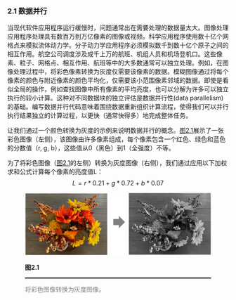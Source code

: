 ### 2.1 数据并行

当现代软件应用程序运行缓慢时，问题通常出在需要处理的数据量太大。图像处理应用程序处理具有数百万到万亿像素的图像或视频。科学应用程序使用数十亿个网格点来模拟流体动力学。分子动力学应用程序必须模拟数千到数十亿个原子之间的相互作用。航空公司调度涉及成千上万的航班、机组人员和机场登机口。这些像素、粒子、网格点、相互作用、航班等中的大多数通常可以独立处理。例如，在图像处理过程中，将彩色像素转换为灰度仅需要该像素的数据。模糊图像通过将每个像素的颜色与附近像素的颜色平均化，仅需要该小范围像素邻域的数据。即使是看似全局的操作，例如查找图像中所有像素的平均亮度，也可以分解为许多可以独立执行的较小计算。这种对不同数据块的独立评估是数据并行性(data parallelism)的基础。编写数据并行代码意味着围绕数据重新组织计算流程，使得我们可以并行执行结果独立的计算过程，以更快（通常快得多）地完成整体任务。

让我们通过一个颜色转换为灰度的示例来说明数据并行的概念。[图2.1](#fig2.1)展示了一张彩色图像（左侧），该图像由许多像素组成，每个像素包含一个红色、绿色和蓝色的分数值（r, g, b），这些值从0（黑色）到1（全强度）不等。

为了将彩色图像（[图2.1](#fig2.1)的左侧）转换为灰度图像（右侧），我们通过应用以下加权求和公式计算每个像素的亮度值L：
$$
L = r * 0.21 + g * 0.72 + b * 0.07
$$

<figure>
    <style>
     hr {
         border: none;
         height: 2px;
         background-color: black;
         margin: 5px auto;
     }
	</style>
    <img id="fig2.1" src="..\pic\chapter2\fig2.1.jpeg">
    <figcaption>
        <p class="no-indent" style="font-weight: bold;">
        图2.1
        </p>
       	<hr style="border: none; height: 2px; background-color: black; margin: 5px auto;">
        <p class="no-indent" style="font-family: 'Arial', 'Helvetica', sans-serif;color: #808080">
            将彩色图像转换为灰度图像。
        </p>
    </figcaption>
</figure>
